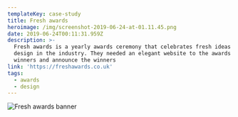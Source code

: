```yaml
---
templateKey: case-study
title: Fresh awards
heroimage: /img/screenshot-2019-06-24-at-01.11.45.png
date: 2019-06-24T00:11:31.959Z
description: >-
  Fresh awards is a yearly awards ceremony that celebrates fresh ideas and
  design in the industry. They needed an elegant website to the awards the
  winners and announce the winners
link: 'https://freshawards.co.uk'
tags:
  - awards
  - design
---
```

![Fresh awards banner](/img/screenshot-2019-06-24-at-01.06.37.png)
